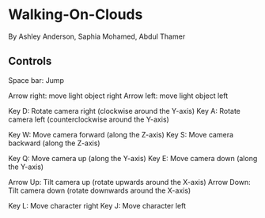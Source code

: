 # Walking-On-Clouds
By Ashley Anderson, Saphia Mohamed, Abdul Thamer

## Controls

Space bar: Jump

Arrow right: move light object right
Arrow left: move light object left

Key D: Rotate camera right (clockwise around the Y-axis)
Key A: Rotate camera left (counterclockwise around the Y-axis)

Key W: Move camera forward (along the Z-axis)
Key S: Move camera backward (along the Z-axis)

Key Q: Move camera up (along the Y-axis)
Key E: Move camera down (along the Y-axis)

Arrow Up: Tilt camera up (rotate upwards around the X-axis)
Arrow Down: Tilt camera down (rotate downwards around the X-axis)

Key L: Move character right
Key J: Move character left
